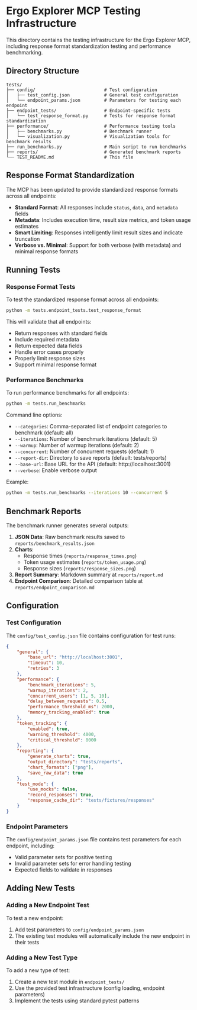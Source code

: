 # Ergo Explorer MCP Testing Infrastructure

This directory contains the testing infrastructure for the Ergo Explorer MCP, including response format standardization testing and performance benchmarking.

## Directory Structure

```
tests/
├── config/                          # Test configuration
│   ├── test_config.json             # General test configuration
│   └── endpoint_params.json         # Parameters for testing each endpoint
├── endpoint_tests/                  # Endpoint-specific tests
│   └── test_response_format.py      # Tests for response format standardization
├── performance/                     # Performance testing tools
│   ├── benchmarks.py                # Benchmark runner
│   └── visualization.py             # Visualization tools for benchmark results
├── run_benchmarks.py                # Main script to run benchmarks
├── reports/                         # Generated benchmark reports
└── TEST_README.md                   # This file
```

## Response Format Standardization

The MCP has been updated to provide standardized response formats across all endpoints:

- **Standard Format**: All responses include `status`, `data`, and `metadata` fields
- **Metadata**: Includes execution time, result size metrics, and token usage estimates
- **Smart Limiting**: Responses intelligently limit result sizes and indicate truncation
- **Verbose vs. Minimal**: Support for both verbose (with metadata) and minimal response formats

## Running Tests

### Response Format Tests

To test the standardized response format across all endpoints:

```bash
python -m tests.endpoint_tests.test_response_format
```

This will validate that all endpoints:
- Return responses with standard fields
- Include required metadata
- Return expected data fields
- Handle error cases properly
- Properly limit response sizes
- Support minimal response format

### Performance Benchmarks

To run performance benchmarks for all endpoints:

```bash
python -m tests.run_benchmarks
```

Command line options:
- `--categories`: Comma-separated list of endpoint categories to benchmark (default: all)
- `--iterations`: Number of benchmark iterations (default: 5)
- `--warmup`: Number of warmup iterations (default: 2) 
- `--concurrent`: Number of concurrent requests (default: 1)
- `--report-dir`: Directory to save reports (default: tests/reports)
- `--base-url`: Base URL for the API (default: http://localhost:3001)
- `--verbose`: Enable verbose output

Example:
```bash
python -m tests.run_benchmarks --iterations 10 --concurrent 5
```

## Benchmark Reports

The benchmark runner generates several outputs:

1. **JSON Data**: Raw benchmark results saved to `reports/benchmark_results.json`
2. **Charts**:
   - Response times (`reports/response_times.png`)
   - Token usage estimates (`reports/token_usage.png`)
   - Response sizes (`reports/response_sizes.png`)
3. **Report Summary**: Markdown summary at `reports/report.md`
4. **Endpoint Comparison**: Detailed comparison table at `reports/endpoint_comparison.md`

## Configuration

### Test Configuration

The `config/test_config.json` file contains configuration for test runs:

```json
{
    "general": {
        "base_url": "http://localhost:3001",
        "timeout": 10,
        "retries": 3
    },
    "performance": {
        "benchmark_iterations": 5,
        "warmup_iterations": 2,
        "concurrent_users": [1, 5, 10],
        "delay_between_requests": 0.5,
        "performance_threshold_ms": 2000,
        "memory_tracking_enabled": true
    },
    "token_tracking": {
        "enabled": true,
        "warning_threshold": 4000,
        "critical_threshold": 8000
    },
    "reporting": {
        "generate_charts": true,
        "output_directory": "tests/reports",
        "chart_formats": ["png"],
        "save_raw_data": true
    },
    "test_mode": {
        "use_mocks": false,
        "record_responses": true,
        "response_cache_dir": "tests/fixtures/responses"
    }
}
```

### Endpoint Parameters

The `config/endpoint_params.json` file contains test parameters for each endpoint, including:
- Valid parameter sets for positive testing
- Invalid parameter sets for error handling testing
- Expected fields to validate in responses

## Adding New Tests

### Adding a New Endpoint Test

To test a new endpoint:

1. Add test parameters to `config/endpoint_params.json`
2. The existing test modules will automatically include the new endpoint in their tests

### Adding a New Test Type

To add a new type of test:

1. Create a new test module in `endpoint_tests/`
2. Use the provided test infrastructure (config loading, endpoint parameters)
3. Implement the tests using standard pytest patterns 